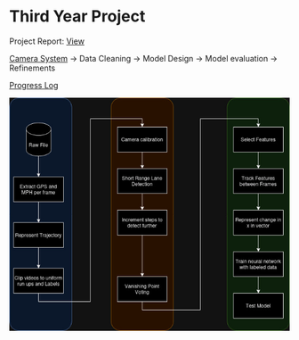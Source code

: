# Third Year Project
Project Report: [View](https://www.overleaf.com/read/hbjgkyqcddgq#3322ea)

[Camera System](https://github.com/AAP9002/Third-Year-Project/tree/main/camera-system) -> Data Cleaning -> Model Design -> Model evaluation -> Refinements

[Progress Log](https://github.com/AAP9002/Third-Year-Project/blob/main/progress-log.md)

![pipeline](./Pipeline.jpg)
